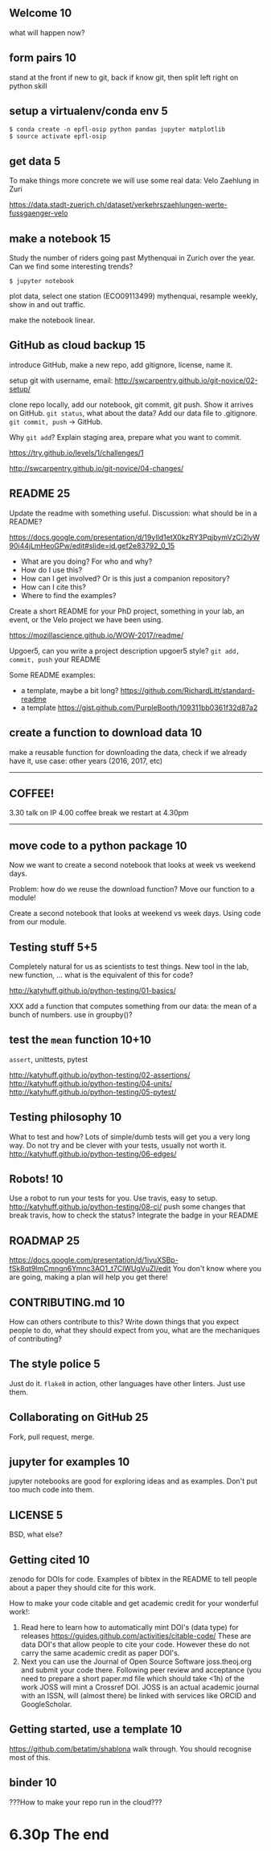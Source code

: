 
## Welcome 10
what will happen now?

## form pairs 10
stand at the front if new to git, back if know git, then split
left right on python skill

## setup a virtualenv/conda env 5
```
$ conda create -n epfl-osip python pandas jupyter matplotlib
$ source activate epfl-osip
```

## get data 5
To make things more concrete we will use some real data: Velo Zaehlung in Zuri

https://data.stadt-zuerich.ch/dataset/verkehrszaehlungen-werte-fussgaenger-velo


## make a notebook 15
Study the number of riders going past Mythenquai in Zurich over the year. Can
we find some interesting trends?
```
$ jupyter notebook
```
plot data, select one station (ECO09113499) mythenquai, resample weekly,
show in and out traffic.

make the notebook linear.


## GitHub as cloud backup 15
introduce GitHub, make a new repo, add gitignore, license, name it.

setup git with username, email: http://swcarpentry.github.io/git-novice/02-setup/

clone repo locally, add our notebook, git commit, git push. Show it arrives
on GitHub. `git status`, what about the data? Add our data file to .gitignore.
`git commit, push` -> GitHub.

Why `git add`? Explain staging area, prepare what you want to commit.

https://try.github.io/levels/1/challenges/1

http://swcarpentry.github.io/git-novice/04-changes/


## README 25
Update the readme with something useful. Discussion: what should be in a README?

https://docs.google.com/presentation/d/19yIld1etX0kzRY3PqjbymVzCi2lyW90i44jLmHeoGPw/edit#slide=id.gef2e83792_0_15

* What are you doing? For who and why?
* How do I use this?
* How can I get involved? Or is this just a companion repository?
* How can I cite this?
* Where to find the examples?

Create a short README for your PhD project, something in your lab, an event,
or the Velo project we have been using.

https://mozillascience.github.io/WOW-2017/readme/

Upgoer5, can you write a project description upgoer5 style?
`git add, commit, push` your README

Some README examples:
* a template, maybe a bit long? https://github.com/RichardLitt/standard-readme
* a template https://gist.github.com/PurpleBooth/109311bb0361f32d87a2


## create a function to download data 10
make a reusable function for downloading the data, check if we already have it,
use case: other years (2016, 2017, etc)

---

## COFFEE!
3.30 talk on IP
4.00 coffee break we restart at 4.30pm

---

## move code to a python package 10
Now we want to create a second notebook that looks at week vs weekend days.

Problem: how do we reuse the download function? Move our function to a module!

Create a second notebook that looks at weekend vs week days. Using code from
our module.


## Testing stuff 5+5
Completely natural for us as scientists to test things. New tool in the lab,
new function, ... what is the equivalent of this for code?

http://katyhuff.github.io/python-testing/01-basics/

XXX add a function that computes something from our data: the mean of a bunch
of numbers. use in groupby()?

## test the `mean` function 10+10
`assert`, unittests, pytest

http://katyhuff.github.io/python-testing/02-assertions/
http://katyhuff.github.io/python-testing/04-units/
http://katyhuff.github.io/python-testing/05-pytest/


## Testing philosophy 10
What to test and how? Lots of simple/dumb tests will get you a very long way.
Do not try and be clever with your tests, usually not worth it.
http://katyhuff.github.io/python-testing/06-edges/


## Robots! 10
Use a robot to run your tests for you. Use travis, easy to setup.
http://katyhuff.github.io/python-testing/08-ci/
push some changes that break travis, how to check the status? Integrate the
badge in your README


## ROADMAP 25
https://docs.google.com/presentation/d/1ivuXSBp-fSk8qt9lmCmngn6Ymnc3AO1_t7ClWUgVuZI/edit
You don't know where you are going, making a plan will help you get there!


## CONTRIBUTING.md 10
How can others contribute to this? Write down things that you expect people to
do, what they should expect from you, what are the mechaniques of contributing?


## The style police 5
Just do it. `flake8` in action, other languages have other linters. Just use
them.


## Collaborating on GitHub 25
Fork, pull request, merge.


## jupyter for examples 10
jupyter notebooks are good for exploring ideas and as examples. Don't put
too much code into them.


## LICENSE 5
BSD, what else?


## Getting cited 10
zenodo for DOIs for code. Examples of bibtex in the README to tell people
about a paper they should cite for this work.

How to make your code citable and get academic credit for your wonderful work!:
1) Read here to learn how to automatically mint DOI's (data type) for releases https://guides.github.com/activities/citable-code/
These are data DOI's that allow people to cite your code. However these do not carry the same academic credit as paper DOI's.
2) Next you can use the Journal of Open Source Software joss.theoj.org and submit your code there. Following peer review and acceptance (you need to prepare a short paper.md file which should take <1h) of the work JOSS will mint a Crossref DOI.
JOSS is an actual academic journal with an ISSN, will (almost there) be linked with services like ORCID and GoogleScholar.


## Getting started, use a template 10
https://github.com/betatim/shablona walk through. You should recognise most
of this.

## binder 10
???How to make your repo run in the cloud???


# 6.30p The end

